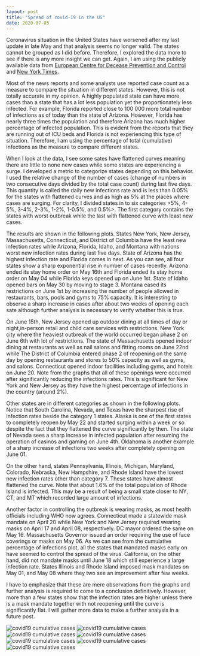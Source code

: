 ```yaml
---
layout: post
title: "Spread of covid-19 in the US"
date: 2020-07-05
---
```


Coronavirus situation in the United States have worsened after my last
update in late May and that analysis seems no longer valid. The states
cannot be grouped as I did before. Therefore, I explored the data more
to see if there is any more insight we can get. Again, I am using the
publicly available data from [European Centre for Decease Prevention
and
Control](https://www.ecdc.europa.eu/en/publications-data/download-todays-data-geographic-distribution-covid-19-cases-worldwide) 
and [New York Times](https://github.com/nytimes/covid-19-data).

Most of the news reports and some analysts use reported case count as
a measure to compare the situation in different states. However, this
is not totally accurate in my opinion. A highly populated state can
have more cases than a state that has a lot less population yet the
proportionately less infected. For example, Florida reported close to
100 000 more total number of infections as of today than the state of
Arizona. However, Florida has nearly three times the population and
therefore Arizona has much higher percentage of infected
population. This is evident from the reports that they are running out
of ICU beds and Florida is not experiencing this type of
situation. Therefore, I am using the percentage of total (cumulative)
infections as the measure to compare different states.

When I look at the data, I see some sates have flattened curves
meaning there are little to none new cases while some states are
experiencing a surge. I developed a metric to categorize states
depending on this behavior. I used the relative change of the number
of cases (change of numbers in two consecutive days divided by the
total case count) during last five days. This quantity is called the
daily new infections rate and is less than 0.05% for the states with
flattened curves and as high as 5% at the places where cases are
surging. For clarity, I divided states in to six categories >5%,
4-5%, 3-4%, 2-3%, 1-2%, 1-0.5%, and 0.5%>. The first category contains the
states with worst outbreak while the last with flattened curve with
least new cases.

The results are shown in the following plots. States New York, New
Jersey, Massachusetts, Connecticut, and District of Columbia have the
least new infection rates while Arizona, Florida, Idaho, and Montana
with nations worst new infection rates during last five days. State of
Arizona has the highest infection rate and Florida comes in next. As
you can see, all four states show a sharp exponential rise in number
of cases recently. Arizona ended its stay home order on May 16th and
Florida ended its stay home order on May 04 while Florida keys opened
up on June 1st. State of Idaho opened bars on May 30 by moving to
stage 3. Montana eased its restrictions on June 1st by increasing
the number of people allowed in restaurants, bars, pools and gyms to
75% capacity. It is interesting to observe a sharp increase in cases after
about two weeks of opening each sate although further analysis is
necessary to verify whether this is true.

On June 15th, New Jersey opened up outdoor dining at all times of day or
night,in-person retail and child care services with restrictions. New
York city where the heaviest outbreak of the world occurred began phase
2 on June 6th with lot of restrictions. The state of Massachusetts
opened indoor dining at restaurants as well as nail salons and fitting
rooms on June 22nd while The District of Columbia entered phase 2 of
reopening on the same day by opening restaurants and stores to 50%
capacity as well as gyms, and salons. Connecticut opened indoor facilities
including gyms, and hotels on June 20. Note from the graphs that all
of these openings were occurred after significantly reducing the
infections rates. This is significant for New York and New Jersey as
they have the highest percentage of infections in the country (around
2%). 

Other states are in different categories as shown in the following
plots. Notice that South Carolina, Nevada, and Texas have the sharpest
rise of infection rates beside the category 1 states. Alaska is one of
the first states to completely reopen by May 22 and started surging
within a week or so despite the fact that they flattened the curve
significantly by then. The state of Nevada sees a sharp increase in
infected population after resuming the operation of casinos and gaming
on June 4th. Oklahoma is another example of a sharp increase of
infections two weeks after completely opening on June 01.

On the other hand, states Pennsylvania, Illinois, Michigan, Maryland,
Colorado, Nebraska, New Hampshire, and Rhode Island have the lowest
new infection rates other than category 7. These states have almost
flattened the curve. Note that about 1.6% of the total population of
Rhode Island is infected. This may be a result of being a small state
closer to NY, CT, and MT which recorded large amount of infections.

Another factor in controlling the outbreak is wearing masks, as most
health officials including WHO now agrees. Connecticut made a
statewide mask mandate on April 20 while New York and New Jersey
required wearing masks on April 17 and April 08, respectively. DC
mayor ordered the same on May 16. Massachusetts Governor issued an
order requiring the use of face coverings or masks on May 06. As we
can see from the cumulative percentage of infections plot, all the
states that mandated masks early on have seemed to control the spread
of the virus. California, on the other hand, did not mandate masks
until June 18 which still experience a large infection rate. States
Illinois and Rhode Island imposed mask mandates on May 01, and May 08
where they two see an improvement after few weeks.

I have to emphasize that these are mere observations from the graphs
and further analysis is required to come to a conclusion
definitively. However, more than a few states show that the infection
rates are higher unless there is a mask mandate together with not
reopening until the curve is significantly flat. I will gather more
data to make a further analysis in a future post.

![covid19 cumulative cases](/assets/covid19_<0.005.png)
![covid19 cumulative cases](/assets/covid19_>0.05.png)
![covid19 cumulative cases](/assets/covid19_0.01>0.005.png)
![covid19 cumulative cases](/assets/covid19_0.02>0.01.png)
![covid19 cumulative cases](/assets/covid19_0.03>0.02.png)
![covid19 cumulative cases](/assets/covid19_0.04>0.03.png)
![covid19 cumulative cases](/assets/covid19_0.05>0.04.png)


